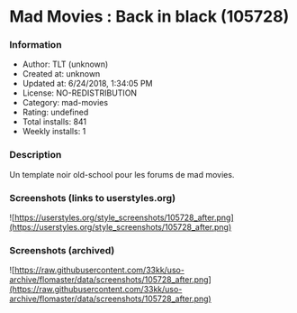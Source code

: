 # Mad Movies : Back in black (105728)

### Information
- Author: TLT (unknown)
- Created at: unknown
- Updated at: 6/24/2018, 1:34:05 PM
- License: NO-REDISTRIBUTION
- Category: mad-movies
- Rating: undefined
- Total installs: 841
- Weekly installs: 1


### Description
Un template noir old-school pour les forums de mad movies.


### Screenshots (links to userstyles.org)
![https://userstyles.org/style_screenshots/105728_after.png](https://userstyles.org/style_screenshots/105728_after.png)


### Screenshots (archived)
![https://raw.githubusercontent.com/33kk/uso-archive/flomaster/data/screenshots/105728_after.png](https://raw.githubusercontent.com/33kk/uso-archive/flomaster/data/screenshots/105728_after.png)
